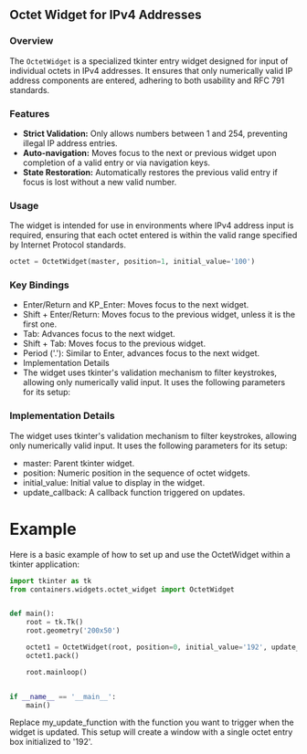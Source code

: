 ## Octet Widget for IPv4 Addresses

### Overview
The `OctetWidget` is a specialized tkinter entry widget designed for input of individual octets in IPv4 addresses. It ensures that only numerically valid IP address components are entered, adhering to both usability and RFC 791 standards.

### Features
- **Strict Validation:** Only allows numbers between 1 and 254, preventing illegal IP address entries.
- **Auto-navigation:** Moves focus to the next or previous widget upon completion of a valid entry or via navigation keys.
- **State Restoration:** Automatically restores the previous valid entry if focus is lost without a new valid number.

### Usage
The widget is intended for use in environments where IPv4 address input is required, ensuring that each octet entered is within the valid range specified by Internet Protocol standards.

```python
octet = OctetWidget(master, position=1, initial_value='100')
```

### Key Bindings
- Enter/Return and KP_Enter: Moves focus to the next widget.
- Shift + Enter/Return: Moves focus to the previous widget, unless it is the first one.
- Tab: Advances focus to the next widget.
- Shift + Tab: Moves focus to the previous widget.
- Period ('.'): Similar to Enter, advances focus to the next widget.
- Implementation Details
- The widget uses tkinter's validation mechanism to filter keystrokes, allowing only numerically valid input. It uses the following parameters for its setup:

### Implementation Details
The widget uses tkinter's validation mechanism to filter keystrokes, allowing only numerically valid input. It uses the following parameters for its setup:

- master: Parent tkinter widget.
- position: Numeric position in the sequence of octet widgets.
- initial_value: Initial value to display in the widget.
- update_callback: A callback function triggered on updates.

# Example
Here is a basic example of how to set up and use the OctetWidget within a tkinter application:

```python
import tkinter as tk
from containers.widgets.octet_widget import OctetWidget


def main():
    root = tk.Tk()
    root.geometry('200x50')

    octet1 = OctetWidget(root, position=0, initial_value='192', update_callback=my_update_function)
    octet1.pack()

    root.mainloop()


if __name__ == '__main__':
    main()
```
Replace my_update_function with the function you want to trigger when the widget is updated. This setup will create a window with a single octet entry box initialized to '192'.
